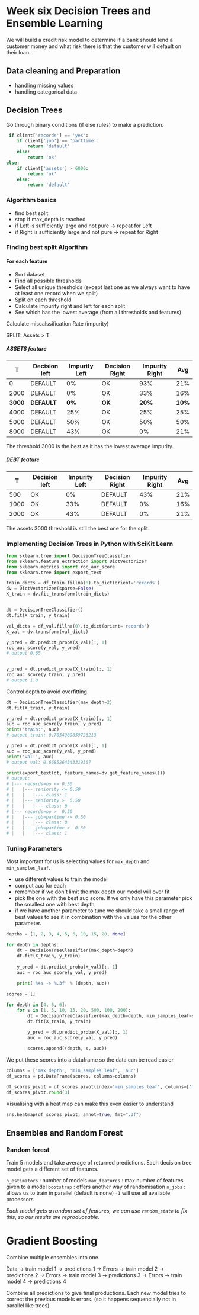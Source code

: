 # Week six Decision Trees and Ensemble Learning

We will build a credit risk model to determine if a bank should lend a customer money and what risk there is that the customer will default on their loan.

## Data cleaning and Preparation

- handling missing values
- handling categorical data

## Decision Trees

Go through binary conditions (if else rules) to make a prediction.

```python
 if client['records'] == 'yes':
    if client['job'] == 'parttime':
        return 'default'
    else:
        return 'ok'
else:
    if client['assets'] > 6000:
        return 'ok'
    else:
        return 'default'
```

### Algorithm basics

- find best split
- stop if max_depth is reached
- if Left is sufficiently large and not pure -> repeat for Left
- if Right is sufficiently large and not pure -> repeat for Right

### Finding best split Algorithm

#### For each feature

- Sort dataset
- Find all possible thresholds
- Select all unique thresholds (except last one as we always want to have at least one record when we split)
- Split on each threshold
- Calculate impurity right and left for each split
- See which has the lowest average (from all thresholds and features)

Calculate miscalssification Rate (impurity)

SPLIT: Assets > T


##### ASSETS feature
|   T      | Decision left | Impurity Left | Decision Right | Impurity Right | Avg     |
|----------|---------------|---------------|----------------|----------------|---------|
|   0      | DEFAULT       |  0%           |  OK            |  93%           | 21%     |
| 2000     | DEFAULT       |  0%           |  OK            |  33%           | 16%     |
| **3000** | **DEFAULT**   |  **0%**       |  **OK**        |  **20%**       | **10%** |
| 4000     | DEFAULT       |  25%          |  OK            |  25%           | 25%     |
| 5000     | DEFAULT       |  50%          |  OK            |  50%           | 50%     |
| 8000     | DEFAULT       |  43%          |  OK            |  0%            | 21%     |

The threshold 3000 is the best as it has the lowest average impurity.

##### DEBT feature
|   T      | Decision left | Impurity Left | Decision Right | Impurity Right | Avg     |
|----------|---------------|---------------|----------------|----------------|---------|
|  500     | OK            |  0%           | DEFAULT        |  43%           | 21%     |
| 1000     | OK            |  33%          | DEFAULT        |  0%            | 16%     |
| 2000     | OK            |  43%          | DEFAULT        |  0%            | 21%     |

The assets 3000 threshold is still the best one for the split.


### Implementing Decision Trees in Python with SciKit Learn

```python
from sklearn.tree import DecisionTreeClassifier
from sklearn.feature_extraction import DictVectorizer
from sklearn.metrics import roc_auc_score
from sklearn.tree import export_text

train_dicts = df_train.fillna(0).to_dict(orient='records')
dv = DictVectorizer(sparse=False)
X_train = dv.fit_transform(train_dicts)


dt = DecisionTreeClassifier()
dt.fit(X_train, y_train)

val_dicts = df_val.fillna(0).to_dict(orient='records')
X_val = dv.transform(val_dicts)

y_pred = dt.predict_proba(X_val)[:, 1]
roc_auc_score(y_val, y_pred)
# output 0.65


y_pred = dt.predict_proba(X_train)[:, 1]
roc_auc_score(y_train, y_pred)
# output 1.0

```

Control depth to avoid overfitting

```python
dt = DecisionTreeClassifier(max_depth=2)
dt.fit(X_train, y_train)

y_pred = dt.predict_proba(X_train)[:, 1]
auc = roc_auc_score(y_train, y_pred)
print('train:', auc)
# output train: 0.7054989859726213

y_pred = dt.predict_proba(X_val)[:, 1]
auc = roc_auc_score(y_val, y_pred)
print('val:', auc)
# output val: 0.6685264343319367
```

```python
print(export_text(dt, feature_names=dv.get_feature_names()))
# output:
# |--- records=no <= 0.50
# |   |--- seniority <= 6.50
# |   |   |--- class: 1
# |   |--- seniority >  6.50
# |   |   |--- class: 0
# |--- records=no >  0.50
# |   |--- job=partime <= 0.50
# |   |   |--- class: 0
# |   |--- job=partime >  0.50
# |   |   |--- class: 1
```

### Tuning Parameters

Most important for us is selecting values for `max_depth` and `min_samples_leaf`.

- use different values to train the model
- comput auc for each
- remember if we don't limit the max depth our model will over fit
- pick the one with the best auc score. If we only have this parameter pick the smallest one with best depth
- if we have another parameter to tune we should take a small range of best values to see it in combination with the values for the other parameter.

```python
depths = [1, 2, 3, 4, 5, 6, 10, 15, 20, None]

for depth in depths: 
    dt = DecisionTreeClassifier(max_depth=depth)
    dt.fit(X_train, y_train)
    
    y_pred = dt.predict_proba(X_val)[:, 1]
    auc = roc_auc_score(y_val, y_pred)
    
    print('%4s -> %.3f' % (depth, auc))
```

```python
scores = []

for depth in [4, 5, 6]:
    for s in [1, 5, 10, 15, 20, 500, 100, 200]:
        dt = DecisionTreeClassifier(max_depth=depth, min_samples_leaf=s)
        dt.fit(X_train, y_train)

        y_pred = dt.predict_proba(X_val)[:, 1]
        auc = roc_auc_score(y_val, y_pred)
        
        scores.append((depth, s, auc))
```

We put these scores into a dataframe so the data can be read easier.

```python
columns = ['max_depth', 'min_samples_leaf', 'auc']
df_scores = pd.DataFrame(scores, columns=columns)

df_scores_pivot = df_scores.pivot(index='min_samples_leaf', columns=['max_depth'], values=['auc'])
df_scores_pivot.round(3)
```

Visualising with a heat map can make this even easier to understand

```python
sns.heatmap(df_scores_pivot, annot=True, fmt=".3f")
```

## Ensembles and Random Forest

### Random forest

Train 5 models and take average of returned predictions. Each decision tree model gets a different set of features.

`n_estimators` : number of models
`max_features` : max number of features given to a model
`bootstrap` : offers another way of randomisation
`n_jobs` : allows us to train in parallel (default is none) `-1` will use all available processors


*Each model gets a random set of features, we can use `random_state` to fix this, so our results are reproduceable.*

# Gradient Boosting

Combine multiple ensembles into one.


Data -> train model 1 -> predictions 1 ->
Errors ->  train model 2 -> predictions 2 ->
Errors ->  train model 3 -> predictions 3 ->
Errors ->  train model 4 -> predictions 4

Combine all predictions to give final productions.
Each new model tries to correct the previous models errors. (so it happens sequencially not in parallel like trees)